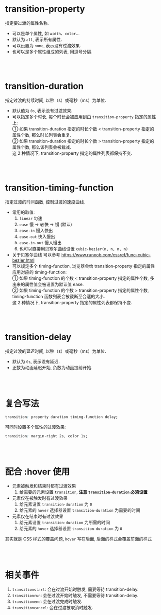 # transition-property

指定要过渡的属性名称.

-   可以是单个属性, 如 `width`、`color`...
-   默认为 `all`, 表示所有属性.
-   可以设置为 `none`, 表示没有过渡效果.
-   也可以是多个属性组成的列表, 用逗号分隔.

<br><br>

# transition-duration

指定过渡的持续时间, 以秒（s）或毫秒（ms）为单位.

-   默认值为 `0s`, 表示没有过渡效果.
-   可以指定多个时长, 每个时长会被应用到由 `transition-property` 指定的属性上: <br>
    ① 如果 transition-duration 指定的时长个数 < transition-property 指定的属性个数, 那么时长列表会重复. <br>
    ② 如果 transition-duration 指定的时长个数 > transition-property 指定的属性个数, 那么该列表会被裁减. <br>
    这 2 种情况下, transition-property 指定的属性列表都保持不变.

<br><br>

# transition-timing-function

指定过渡的时间函数, 控制过渡的速度曲线.

-   常用的取值:
    1. `linear` 匀速
    2. `ease` 慢 -> 较快 -> 慢 (默认)
    3. `ease-in` 慢入快出
    4. `ease-out` 快入慢出
    5. `ease-in-out` 慢入慢出
    6. 也可以直接用贝塞尔曲线设置 `cubic-bezier(n, n, n, n)`
-   关于贝塞尔曲线 可以参考 https://www.runoob.com/cssref/func-cubic-bezier.html
-   可以规定多个 timing-function, 浏览器会给 transition-property 指定的属性应用对应的 timing-function: <br>
    ① 如果 timing-function 的个数 < transition-property 指定的属性个数, 多出来的属性值会被设置为默认值 ease. <br>
    ② 如果 timing-function 的个数 > transition-property 指定的属性个数, timing-function 函数列表会被截断至合适的大小. <br>
    这 2 种情况下, transition-property 指定的属性列表都保持不变.

<br><br>

# transition-delay

指定过渡的延迟时间, 以秒（s）或毫秒（ms）为单位.

-   默认为 `0s`, 表示没有延迟.
-   正数为动画延迟开始, 负数为动画提前开始.

<br><br>

# 复合写法

```css
transition: property duration timing-function delay;
```

可同时设置多个属性的过渡效果:

```css
transition: margin-right 2s, color 1s;
```

<br><br>

# 配合 :hover 使用

-   元素被触发和结束时都有过渡效果
    1. 给需要的元素设置 `transition`, **注意 `transition-duration` 必须设置**
-   元素仅在被触发时有过渡效果
    1. 给元素设置 `transition-duration` 为 `0`
    2. 给元素的 `hover` 选择器设置 `transition-duration` 为需要的时间
-   元素仅在结束时有过渡效果
    1. 给元素设置 `transition-duration` 为所需的时间
    2. 给元素的 `hover` 选择器设置 `transition-duration` 为 `0`

其实就是 CSS 样式的覆盖问题, `hover` 写在后面, 后面的样式会覆盖前面的样式

<br><br>

# 相关事件

1.  `transitionstart`: 会在过渡开始时触发, 需要等待 transition-delay.
2.  `transitionrun`: 会在过渡开始时触发, 不需要等待 transition-delay.
3.  `transitionend`: 会在过渡完成时触发.
4.  `transitioncancel`: 会在过渡被取消时触发.

<br>
